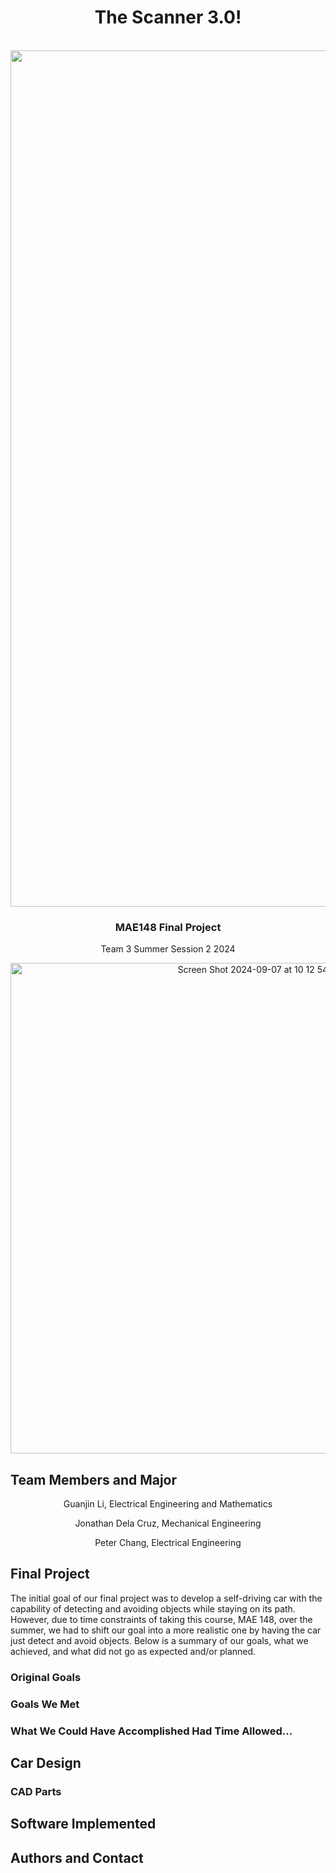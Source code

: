 <div id="top"></div>

<h1 align="center">The Scanner 3.0!</h1>

<!-- PROJECT LOGO -->
<br />
<div align="center">

<img width="1370" alt="Screen Shot 2024-09-07 at 10 14 00 PM" src="https://github.com/user-attachments/assets/23ed5c43-0378-4a74-9677-2915f6d3f65c">

<h3>MAE148 Final Project</h3>
<p>
Team 3 Summer Session 2 2024
</p>

<img width="785" alt="Screen Shot 2024-09-07 at 10 12 54 PM" src="https://github.com/user-attachments/assets/2336dfc5-b0aa-4330-b909-51a0198543bb">

</div>

<!-- TEAM MEMBERS -->
## Team Members and Major

<div align="center">
    <p align = "center">Guanjin Li, Electrical Engineering and Mathematics  </p> Jonathan Dela Cruz, Mechanical Engineering </p> Peter Chang, Electrical Engineering </p>
</div>

<!-- Final Project -->
## Final Project
The initial goal of our final project was to develop a self-driving car with the capability of detecting and avoiding objects while staying on its path. However, due to time constraints of taking this course, MAE 148, over the summer, we had to shift our goal into a more realistic one by having the car just detect and avoid objects. Below is a summary of our goals, what we achieved, and what did not go as expected and/or planned.

<!-- Original Goals -->
### Original Goals

<!-- What We Accomplished -->
### Goals We Met

<!-- What We'd Have Done If More Time -->
### What We Could Have Accomplished Had Time Allowed...

<!-- Car Design and CAD Parts -->
## Car Design

### CAD Parts

## Software Implemented

## Authors and Contact
